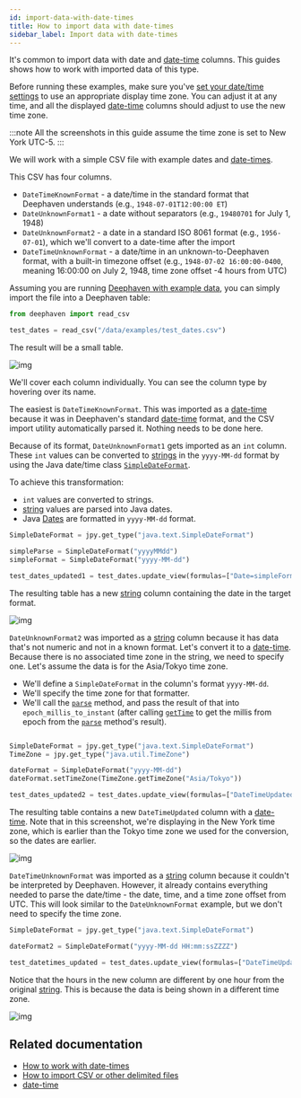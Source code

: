 ```yaml
---
id: import-data-with-date-times
title: How to import data with date-times
sidebar_label: Import data with date-times
---
```


It's common to import data with date and [date-time](../../reference/query-language/types/date-time.md) columns. This guides shows how to work with imported data of this type.

Before running these examples, make sure you've [set your date/time settings](../set-date-time-format.md) to use an appropriate display time zone. You can adjust it at any time, and all the displayed [date-time](../../reference/query-language/types/date-time.md) columns should adjust to use the new time zone.

:::note
All the screenshots in this guide assume the time zone is set to New York UTC-5.
:::

We will work with a simple CSV file with example dates and [date-times](../../reference/query-language/types/date-time.md).

This CSV has four columns.

- `DateTimeKnownFormat` - a date/time in the standard format that Deephaven understands (e.g., `1948-07-01T12:00:00 ET`)
- `DateUnknownFormat1` - a date without separators (e.g., `19480701` for July 1, 1948)
- `DateUnknownFormat2` - a date in a standard ISO 8061 format (e.g., `1956-07-01`), which we'll convert to a date-time after the import
- `DateTimeUnknownFormat` - a date/time in an unknown-to-Deephaven format, with a built-in timezone offset (e.g., `1948-07-02 16:00:00-0400`, meaning 16:00:00 on July 2, 1948, time zone offset -4 hours from UTC)

Assuming you are running [Deephaven with example data](../../tutorials/docker-install.md#choose-a-deployment), you can simply import the file into a Deephaven table:

```python skip-test
from deephaven import read_csv

test_dates = read_csv("/data/examples/test_dates.csv")
```

The result will be a small table.

![img](../../assets/how-to/date-time/import-date-time.png)

We'll cover each column individually. You can see the column type by hovering over its name.

The easiest is `DateTimeKnownFormat`. This was imported as a [date-time](../../reference/query-language/types/date-time.md) because it was in Deephaven's standard [date-time](../../reference/query-language/types/date-time.md) format, and the CSV import utility automatically parsed it. Nothing needs to be done here.

Because of its format, `DateUnknownFormat1` gets imported as an `int` column. These `int` values can be converted to [strings](../../reference/query-language/types/strings.md) in the `yyyy-MM-dd` format by using the Java date/time class [`SimpleDateFormat`](https://docs.oracle.com/javase/10/docs/api/java/text/SimpleDateFormat.html).

To achieve this transformation:

- `int` values are converted to strings.
- [string](../../reference/query-language/types/strings.md) values are parsed into Java dates.
- Java [Dates](https://docs.oracle.com/javase/8/docs/api/java/util/Date.html) are formatted in `yyyy-MM-dd` format.

```python skip-test
SimpleDateFormat = jpy.get_type("java.text.SimpleDateFormat")

simpleParse = SimpleDateFormat("yyyyMMdd")
simpleFormat = SimpleDateFormat("yyyy-MM-dd")

test_dates_updated1 = test_dates.update_view(formulas=["Date=simpleFormat.format(simpleParse.parse(Integer.toString(DateUnknownFormat1)))"])
```

The resulting table has a new [string](../../reference/query-language/types/strings.md) column containing the date in the target format.

![img](../../assets/how-to/date-time/import-date-time2.png)

`DateUnknownFormat2` was imported as a [string](../../reference/query-language/types/strings.md) column because it has data that's not numeric and not in a known format. Let's convert it to a [date-time](../../reference/query-language/types/date-time.md). Because there is no associated time zone in the string, we need to specify one. Let's assume the data is for the Asia/Tokyo time zone.

- We'll define a `SimpleDateFormat` in the column's format `yyyy-MM-dd`.
- We'll specify the time zone for that formatter.
- We'll call the [`parse`](https://docs.oracle.com/javase/8/docs/api/java/text/DateFormat.html#parse-java.lang.String-) method, and pass the result of that into `epoch_millis_to_instant` (after calling [`getTime`](https://docs.oracle.com/javase/9/docs/api/java/util/Date.html#getTime--) to get the millis from epoch from the [`parse`](https://docs.oracle.com/javase/8/docs/api/java/text/DateFormat.html#parse-java.lang.String-) method's result).

```python skip-test

SimpleDateFormat = jpy.get_type("java.text.SimpleDateFormat")
TimeZone = jpy.get_type("java.util.TimeZone")

dateFormat = SimpleDateFormat("yyyy-MM-dd")
dateFormat.setTimeZone(TimeZone.getTimeZone("Asia/Tokyo"))

test_dates_updated2 = test_dates.update_view(formulas=["DateTimeUpdated = epochMillisToInstant(dateFormat.parse(DateUnknownFormat2).getTime())"])
```

The resulting table contains a new `DateTimeUpdated` column with a [date-time](../../reference/query-language/types/date-time.md). Note that in this screenshot, we're displaying in the New York time zone, which is earlier than the Tokyo time zone we used for the conversion, so the dates are earlier.

![img](../../assets/how-to/date-time/import-date-time3.png)

`DateTimeUnknownFormat` was imported as a [string](../../reference/query-language/types/strings.md) column because it couldn't be interpreted by Deephaven. However, it already contains everything needed to parse the date/time - the date, time, and a time zone offset from UTC. This will look similar to the `DateUnknownFormat` example, but we don't need to specify the time zone.

```python skip-test
SimpleDateFormat = jpy.get_type("java.text.SimpleDateFormat")

dateFormat2 = SimpleDateFormat("yyyy-MM-dd HH:mm:ssZZZZ")

test_datetimes_updated = test_dates.update_view(formulas=["DateTimeUpdated = epochMillisToInstant(dateFormat2.parse(DateTimeUnknownFormat).getTime())"])
```

Notice that the hours in the new column are different by one hour from the original [string](../../reference/query-language/types/strings.md). This is because the data is being shown in a different time zone.

![img](../../assets/how-to/date-time/import-date-time4.png)

## Related documentation

- [How to work with date-times](../work-with-date-time.md)
- [How to import CSV or other delimited files](../data-import-export/csv-import.md)
- [date-time](../../reference/query-language/types/date-time.md)
